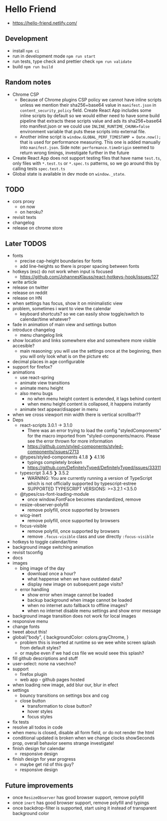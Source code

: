 # Hello Friend

- https://hello-friend.netlify.com/

## Development

- install `npm ci`
- run in development mode `npm run start`
- run tests, type check and prettier check `npm run validate`
- build `npm run build`

## Random notes

- Chrome CSP
  - Because of Chrome plugins CSP policy we cannot have inline scripts unless we mention their sha256+base64 value in `manifest.json` in `content_security_policy` field. Create React App includes some inline scripts by default so we would either need to have some build pipeline that extracts these scripts value and ads its sha256+base64 into manifest.json or we could use `INLINE_RUNTIME_CHUNK=false` environment variable that puts these scripts into external file.
  - Another inline script is `window.GLOBAL_PERF_TIMESTAMP = Date.now();` that is used for performance measuring. This one is added manually into `manifest.json`. Side note: `performance.timeOrigin` seemed to return wrong timings, investigate further in the future
- Create React App does not support testing files that have name `test.ts`, only files with `*.test.ts` or `*.spec.ts` patterns, so we go around this by calling tests `spec.test.ts`
- Global state is available in dev mode on `window._state`.

## TODO

- cors proxy
  - on now
  - on heroku?
- revisit texts
- changelog
- release on chrome store

## Later TODOS

- fonts
  - precise cap-height boundaries for fonts
  - add line-heights so there is proper spacing between fonts
- hotkeys (esc) do not work when input is focused
  - https://github.com/JohannesKlauss/react-hotkeys-hook/issues/127
- write article
- release on twitter
- release on reddit
- release on HN
- when settings has focus, show it on minimalistic view
- problem, sometimes i want to view the calendar
  - keyboard shortcuts? so we can easily show toggle/switch to calendar/time whatever?
- fade in animation of main view and settings button
- introduce changelog
  - menu changelog link
- show location and links somewhere else and somewhere more visible accesible?
  - main reasoning: you will use the settings once at the beginning, then you will only look what is on the picture etc
- decimal places in age configurable
- support for firefox?
- animations
  - use react-spring
  - animate view transitions
  - animate menu height
  - also menu bugs
    - no when menu height content is extended, it lags behind content
    - when menu height content is collapsed, it happens instantly
  - animate text appear/disapper in menu
- when we cross viewport min width there is vertical scrollbar??
- Deps
  - react-scripts 3.0.1 -> 3.1.0
    - There was an error trying to load the config "styledComponents" for the macro imported from "styled-components/macro. Please see the error thrown for more information
    - https://github.com/styled-components/styled-components/issues/2713
  - @types/styled-components 4.1.8 ❯ 4.1.16
    - typings completely broken
    - https://github.com/DefinitelyTyped/DefinitelyTyped/issues/33311
  - typescript 3.4.5 ❯ 3.5.2
    - WARNING: You are currently running a version of TypeScript which is not officially supported by typescript-estree
    - SUPPORTED TYPESCRIPT VERSIONS: >=3.2.1 <3.5.0
  - @types/css-font-loading-module
    - once window.FontFace becomes standardized, remove
  - resize-observer-polyfill
    - remove polyfill, once supported by browsers
  - wicg-inert
    - remove polyfill, once supported by browsers
  - focus-visible
    - remove polyfill, once supported by browsers
    - remove `.focus-visible` class and use directly `:focus-visible`
- hotkeys to toggle calendar/time
- background image switching animation
- revisit tsconfig
- docs
- images
  - bing image of the day
    - download once a hour?
    - what happense when we have outdated data?
    - display new image on subsequent page visits?
  - error handling
    - show error when image cannot be loaded
    - backup background when image cannot be loaded
    - when no internet auto fallback to offline images?
    - when no internet disable menu settings and show error message
- background image transition does not work for local images
- responsive menu
- change fonts
- tweet about this!
- global("body", { backgroundColor: colors.grayChrome, }
  - problem this is inserted at runtime so we wee white screen splash from default styles?
  - or maybe even if we had css file we would seee this splash?
- fill github descriptions and stuff
- user-select: none na vsechno?
- support
  - firefox plugin
  - web app - github pages hosted
- when loading new image, add blur our, blur in efect
- settings
  - bouncy transitions on settings box and cog
  - close button
    - transformation to close button?
    - hover styles
    - focus styles
- fix tests
- resolve all todos in code
- when menu is closed, disable all form field, or do not render the html
- conditional updated is broken when we change clocks showSeconds prop, overall behavior seems strange investigate!
- finish design for calendar
  - responsive design
- finish design for year progress
  - maybe get rid of this guy?
  - responsive design

## Future improvements

- once `ResizeObserver` has good browser support, remove polyfill
- once `inert` has good browser support, remove polyfill and typings
- once backdrop-filter is supported, start using it instead of transparent background color
